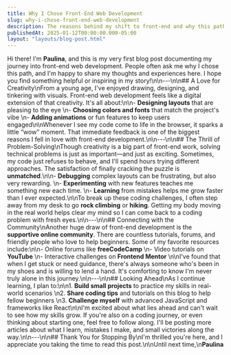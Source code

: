 ```yaml
---
title: Why I Chose Front-End Web Development
slug: why-i-chose-front-end-web-development
description: The reasons behind my shift to front-end and why this path excites me.
publishedAt: 2025-01-12T00:00:00.000-05:00
layout: "layouts/blog-post.html"
---
```

Hi there! I'm **Paulina**, and this is my very first blog post documenting my journey into front-end web development. People often ask me why I chose this path, and I'm happy to share my thoughts and experiences here. I hope you find something helpful or inspiring in my story!\n\n---\n\n## A Love for Creativity\nFrom a young age, I've enjoyed drawing, designing, and tinkering with visuals. Front-end web development feels like a digital extension of that creativity. It's all about:\n\n- **Designing layouts** that are pleasing to the eye  \n- **Choosing colors and fonts** that match the project's vibe  \n- **Adding animations** or fun features to keep users engaged\n\nWhenever I see my code come to life in the browser, it sparks a little “wow” moment. That immediate feedback is one of the biggest reasons I fell in love with front-end development.\n\n---\n\n## The Thrill of Problem-Solving\nThough creativity is a big part of front-end work, solving technical problems is just as important—and just as exciting. Sometimes, my code just refuses to behave, and I'll spend hours trying different approaches. The satisfaction of finally cracking the puzzle is **unmatched**.\n\n- **Debugging** complex layouts can be frustrating, but also very rewarding.  \n- **Experimenting** with new features teaches me something new each time.  \n- **Learning** from mistakes helps me grow faster than I ever expected.\n\nTo break up these coding challenges, I often step away from my desk to go **rock climbing** or **hiking**. Getting my body moving in the real world helps clear my mind so I can come back to a coding problem with fresh eyes.\n\n---\n\n## Connecting with the Community\nAnother huge draw of front-end development is the **supportive online community**. There are countless tutorials, forums, and friendly people who love to help beginners. Some of my favorite resources include:\n\n- Online forums like **freeCodeCamp**  \n- Video tutorials on **YouTube**  \n- Interactive challenges on **Frontend Mentor**  \n\nI've found that when I get stuck or need guidance, there's always someone who's been in my shoes and is willing to lend a hand. It's comforting to know I'm never truly alone in this journey.\n\n---\n\n## Looking Ahead\nAs I continue learning, I plan to:\n\n1. **Build small projects** to practice my skills in real-world scenarios  \n2. **Share coding tips** and tutorials on this blog to help fellow beginners  \n3. **Challenge myself** with advanced JavaScript and frameworks like React\n\nI'm excited about what lies ahead and can't wait to see how my skills grow. If you're also on a coding journey, or even thinking about starting one, feel free to follow along. I'll be posting more articles about what I learn, mistakes I make, and small victories along the way.\n\n---\n\n## Thank You for Stopping By\nI'm thrilled you're here, and I appreciate you taking the time to read this post.\n\nUntil next time,\n**Paulina**
